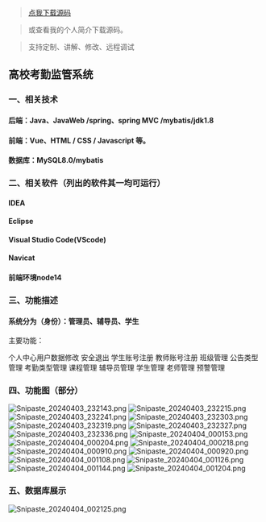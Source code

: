 > [点我下载源码](https://www.notmaker.com/detail/56ea83fd273d4ff299ac1e3026b70646/ghp20250322) 


> 或查看我的个人简介下载源码。

> 支持定制、讲解、修改、远程调试


## 高校考勤监管系统


### 一、相关技术
#### 后端：Java、JavaWeb /spring、spring MVC /mybatis/jdk1.8
#### 前端：Vue、HTML / CSS / Javascript 等。
#### 数据库：MySQL8.0/mybatis
### 二、相关软件（列出的软件其一均可运行）
#### IDEA

#### Eclipse

#### Visual Studio Code(VScode)

#### Navicat

#### 前端环境node14

### 三、功能描述
#### 系统分为（身份）：管理员、辅导员、学生
主要功能：

个人中心用户数据修改
安全退出
学生账号注册
教师账号注册
班级管理
公告类型管理
考勤类型管理
课程管理
辅导员管理
学生管理
老师管理
预警管理

### 四、功能图（部分）
![Snipaste_20240403_232143.png](https://store.ptcc9.top/notmaker/user_upload/3bd80f18ce8947948de216e157f71105/2024-04-04%2000:18:47_Snipaste_2024-04-03_23-21-43.png)
![Snipaste_20240403_232215.png](https://store.ptcc9.top/notmaker/user_upload/3bd80f18ce8947948de216e157f71105/2024-04-04%2000:18:56_Snipaste_2024-04-03_23-22-15.png)
![Snipaste_20240403_232241.png](https://store.ptcc9.top/notmaker/user_upload/3bd80f18ce8947948de216e157f71105/2024-04-04%2000:19:05_Snipaste_2024-04-03_23-22-41.png)
![Snipaste_20240403_232303.png](https://store.ptcc9.top/notmaker/user_upload/3bd80f18ce8947948de216e157f71105/2024-04-04%2000:19:13_Snipaste_2024-04-03_23-23-03.png)
![Snipaste_20240403_232319.png](https://store.ptcc9.top/notmaker/user_upload/3bd80f18ce8947948de216e157f71105/2024-04-04%2000:19:20_Snipaste_2024-04-03_23-23-19.png)
![Snipaste_20240403_232327.png](https://store.ptcc9.top/notmaker/user_upload/3bd80f18ce8947948de216e157f71105/2024-04-04%2000:19:26_Snipaste_2024-04-03_23-23-27.png)
![Snipaste_20240403_232336.png](https://store.ptcc9.top/notmaker/user_upload/3bd80f18ce8947948de216e157f71105/2024-04-04%2000:19:36_Snipaste_2024-04-03_23-23-36.png)
![Snipaste_20240404_000153.png](https://store.ptcc9.top/notmaker/user_upload/3bd80f18ce8947948de216e157f71105/2024-04-04%2000:19:41_Snipaste_2024-04-04_00-01-53.png)
![Snipaste_20240404_000204.png](https://store.ptcc9.top/notmaker/user_upload/3bd80f18ce8947948de216e157f71105/2024-04-04%2000:19:55_Snipaste_2024-04-04_00-02-04.png)
![Snipaste_20240404_000218.png](https://store.ptcc9.top/notmaker/user_upload/3bd80f18ce8947948de216e157f71105/2024-04-04%2000:20:02_Snipaste_2024-04-04_00-02-18.png)
![Snipaste_20240404_000910.png](https://store.ptcc9.top/notmaker/user_upload/3bd80f18ce8947948de216e157f71105/2024-04-04%2000:20:08_Snipaste_2024-04-04_00-09-10.png)
![Snipaste_20240404_000920.png](https://store.ptcc9.top/notmaker/user_upload/3bd80f18ce8947948de216e157f71105/2024-04-04%2000:20:14_Snipaste_2024-04-04_00-09-20.png)
![Snipaste_20240404_001108.png](https://store.ptcc9.top/notmaker/user_upload/3bd80f18ce8947948de216e157f71105/2024-04-04%2000:20:22_Snipaste_2024-04-04_00-11-08.png)
![Snipaste_20240404_001126.png](https://store.ptcc9.top/notmaker/user_upload/3bd80f18ce8947948de216e157f71105/2024-04-04%2000:20:27_Snipaste_2024-04-04_00-11-26.png)
![Snipaste_20240404_001144.png](https://store.ptcc9.top/notmaker/user_upload/3bd80f18ce8947948de216e157f71105/2024-04-04%2000:20:32_Snipaste_2024-04-04_00-11-44.png)
![Snipaste_20240404_001204.png](https://store.ptcc9.top/notmaker/user_upload/3bd80f18ce8947948de216e157f71105/2024-04-04%2000:20:37_Snipaste_2024-04-04_00-12-04.png)
### 五、数据库展示
![Snipaste_20240404_002125.png](https://store.ptcc9.top/notmaker/user_upload/3bd80f18ce8947948de216e157f71105/2024-04-04%2000:21:41_Snipaste_2024-04-04_00-21-25.png)
